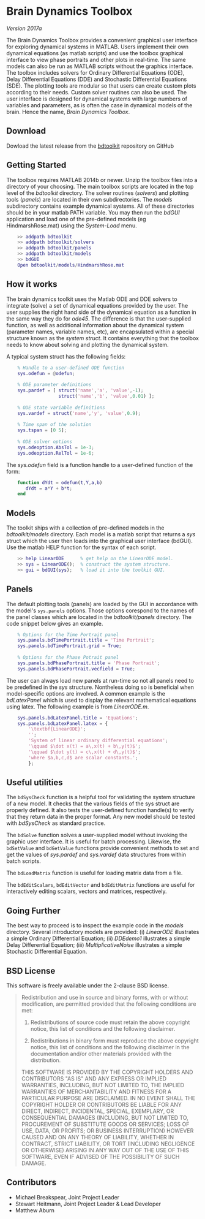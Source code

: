 # Brain Dynamics Toolbox
*Version 2017a* 

The Brain Dynamics Toolbox provides a convenient graphical user interface for exploring dynamical systems in MATLAB.  Users implement their own dynamical equations (as matlab scripts) and use the toolbox graphical interface to view phase portraits and other plots in real-time. The same models can also be run as MATLAB scripts without the graphics interface. The toolbox includes solvers for Ordinary Differential Equations (ODE), Delay Differential Equations (DDE) and Stochastic Differential Equations (SDE). The plotting tools are modular so that users can create custom plots according to their needs. Custom solver routines can also be used. The user interface is designed for dynamical systems with large numbers of variables and parameters, as is often the case in dynamical models of the brain. Hence the name, *Brain Dynamics Toolbox*.

## Download
Dowload the latest release from the [bdtoolkit](https://github.com/breakspear/bdtoolkit/releases) repository on GitHub

## Getting Started
The toolbox requires MATLAB 2014b or newer. Unzip the toolbox files into a directory of your choosing. The main toolbox scripts are located in the top level of the *bdtoolkit* directory. The solver routines (*solvers*) and plotting tools (*panels*) are located in their own subdirectories.  The *models* subdirectory contains example dynamical systems. All of these directories should be in your matlab PATH variable. You may then run the *bdGUI* application and load one of the pre-defined models (eg HindmarshRose.mat) using the *System-Load* menu.

```matlab
    >> addpath bdtoolkit
    >> addpath bdtoolkit/solvers
    >> addpath bdtoolkit/panels
    >> addpath bdtoolkit/models
    >> bdGUI
    Open bdtoolkit/models/HindmarshRose.mat

```
## How it works
The brain dynamics toolkit uses the Matlab ODE and DDE solvers to integrate (solve) a set of dynamical equations provided by the user. The user supplies the right hand side of the dynamical equation as a function in the same way they do for *ode45*. The difference is that the user-supplied function, as well as additional information about the dynamical system (parameter names, variable names, etc), are encapsulated within a special structure known as the *system struct*. It contains everything that the toolbox needs to know about solving and plotting the dynamical system. 

A typical system struct has the following fields:

```matlab
    % Handle to a user-defined ODE function
    sys.odefun = @odefun;
    
    % ODE parameter definitions
    sys.pardef = [ struct('name','a', 'value',-1);
                   struct('name','b', 'value',0.01) ];
                   
    % ODE state variable definitions
    sys.vardef = struct('name','y', 'value',0.9);
    
    % Time span of the solution
    sys.tspan = [0 5];
    
    % ODE solver options
    sys.odeoption.AbsTol = 1e-3;
    sys.odeoption.RelTol = 1e-6;
```

The *sys.odefun* field is a function handle to a user-defined function of the form:

```matlab
    function dYdt = odefun(t,Y,a,b)  
       dYdt = a*Y + b*t;
    end
```

## Models
The toolkit ships with a collection of pre-defined models in the *bdtoolkit/models* directory. Each model is a matlab script that returns a *sys* struct which the user then loads into the graphical user interface (bdGUI). Use the matlab HELP function for the syntax of each script. 

```matlab
    >> help LinearODE      % get help on the LinearODE model.
    >> sys = LinearODE();  % construct the system structure.
    >> gui = bdGUI(sys);   % load it into the toolkit GUI.
```

## Panels

The default plotting tools (panels) are loaded by the GUI in accordance with the model's `sys.panels` options. Those options corespond to the names of the panel classes which are located in the *bdtoolkit/panels* directory. The code snippet below gives an example. 

```matlab
    % Options for the Time Portrait panel
    sys.panels.bdTimePortrait.title = 'Time Portrait';
    sys.panels.bdTimePortrait.grid = True;
    
    % Options for the Phase Potrait panel
    sys.panels.bdPhasePortrait.title = 'Phase Portrait';
    sys.panels.bdPhasePortrait.vecfield = True;
```

The user can always load new panels at run-time so not all panels need to be predefined in the *sys* structure. Nontheless doing so is beneficial when model-specific options are involved. A common example is the *bdLatexPanel* which is used to display the relevant mathematical equations using latex. The following example is from *LinearODE.m*.

```matlab
    sys.panels.bdLatexPanel.title = 'Equations'; 
    sys.panels.bdLatexPanel.latex = { 
        '\textbf{LinearODE}';
        '';
        'System of linear ordinary differential equations';
        '\qquad $\dot x(t) = a\,x(t) + b\,y(t)$';
        '\qquad $\dot y(t) = c\,x(t) + d\,y(t)$';
        'where $a,b,c,d$ are scalar constants.';
        };
```

## Useful utilities
The `bdSysCheck` function is a helpful tool for validating the system structure of a new model. It checks that the various fields of the sys struct are properly defined. It also tests the user-defined function handle(s) to verify that they return data in the proper format. Any new model should be tested with *bdSysCheck* as standard practice.

The `bdSolve` function solves a user-supplied model without invoking the graphic user interface. It is useful for batch processing. Likewise, the `bdSetValue` and `bdGetValue` functions provide convenient methods to set and get the values of *sys.pardef* and *sys.vardef* data structures from within batch scripts.
  
The `bdLoadMatrix` function is useful for loading matrix data from a file.

The `bdEditScalars`, `bdEditVector` and `bdEditMatrix` functions are useful for interactively editing scalars, vectors and matrices, respectively.

## Going Further
The best way to proceed is to inspect the example code in the *models* directory. Several introductory models are provided: (i) *LinearODE* illustrates a simple Ordinary Differential Equation; (ii) *DDEdemo1* illustrates a simple Delay Differential Equation; (iii) *MultiplicativeNoise* illustrates a simple Stochastic Differential Equation.

## BSD License
This software is freely available under the 2-clause BSD license.  

> Redistribution and use in source and binary forms, with or without modification, are permitted provided that the following conditions are met:
> 
>1. Redistributions of source code must retain the above copyright notice, this list of conditions and the following disclaimer.
>
>2. Redistributions in binary form must reproduce the above copyright notice, this list of conditions and the following disclaimer in the documentation and/or other materials provided with the distribution.
>
>THIS SOFTWARE IS PROVIDED BY THE COPYRIGHT HOLDERS AND CONTRIBUTORS "AS IS" AND ANY EXPRESS OR IMPLIED WARRANTIES, INCLUDING, BUT NOT LIMITED TO, THE IMPLIED WARRANTIES OF MERCHANTABILITY AND FITNESS FOR A PARTICULAR PURPOSE ARE DISCLAIMED. IN NO EVENT SHALL THE COPYRIGHT HOLDER OR CONTRIBUTORS BE LIABLE FOR ANY DIRECT, INDIRECT, INCIDENTAL, SPECIAL, EXEMPLARY, OR CONSEQUENTIAL DAMAGES (INCLUDING, BUT NOT LIMITED TO, PROCUREMENT OF SUBSTITUTE GOODS OR SERVICES; LOSS OF USE, DATA, OR PROFITS; OR BUSINESS INTERRUPTION) HOWEVER CAUSED AND ON ANY THEORY OF LIABILITY, WHETHER IN CONTRACT, STRICT LIABILITY, OR TORT (INCLUDING NEGLIGENCE OR OTHERWISE) ARISING IN ANY WAY OUT OF THE USE OF THIS SOFTWARE, EVEN IF ADVISED OF THE POSSIBILITY OF SUCH DAMAGE.

## Contributors
* Michael Breakspear, Joint Project Leader 
* Stewart Heitmann, Joint Project Leader & Lead Developer
* Matthew Aburn

